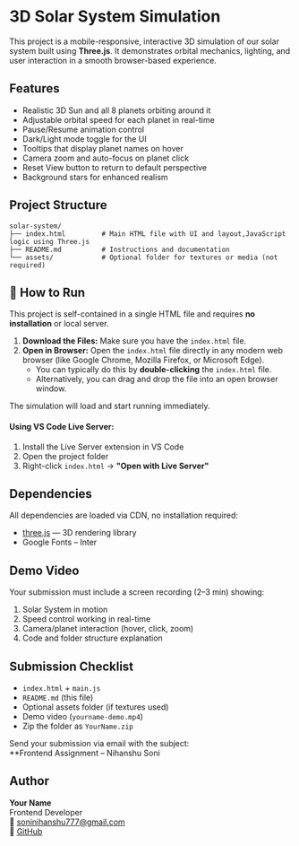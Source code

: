# 3D Solar System Simulation

This project is a mobile-responsive, interactive 3D simulation of our solar system built using **Three.js**. It demonstrates orbital mechanics, lighting, and user interaction in a smooth browser-based experience.

## Features

- Realistic 3D Sun and all 8 planets orbiting around it
- Adjustable orbital speed for each planet in real-time
- Pause/Resume animation control
- Dark/Light mode toggle for the UI
- Tooltips that display planet names on hover
- Camera zoom and auto-focus on planet click
- Reset View button to return to default perspective
- Background stars for enhanced realism

## Project Structure

```
solar-system/
├── index.html         # Main HTML file with UI and layout,JavaScript logic using Three.js
├── README.md          # Instructions and documentation
└── assets/            # Optional folder for textures or media (not required)
```

## 🔧 How to Run

This project is self-contained in a single HTML file and requires **no installation** or local server.

1.  **Download the Files:** Make sure you have the `index.html` file.
2.  **Open in Browser:** Open the `index.html` file directly in any modern web browser (like Google Chrome, Mozilla Firefox, or Microsoft Edge).
    - You can typically do this by **double-clicking** the `index.html` file.
    - Alternatively, you can drag and drop the file into an open browser window.

The simulation will load and start running immediately.

#### Using VS Code Live Server:

1. Install the Live Server extension in VS Code
2. Open the project folder
3. Right-click `index.html` → **"Open with Live Server"**

## Dependencies

All dependencies are loaded via CDN, no installation required:

- [three.js](https://threejs.org/) — 3D rendering library
- Google Fonts – Inter

## Demo Video

Your submission must include a screen recording (2–3 min) showing:

1. Solar System in motion
2. Speed control working in real-time
3. Camera/planet interaction (hover, click, zoom)
4. Code and folder structure explanation

## Submission Checklist

- `index.html` + `main.js`
- `README.md` (this file)
- Optional assets folder (if textures used)
- Demo video (`yourname-demo.mp4`)
- Zip the folder as `YourName.zip`

Send your submission via email with the subject:  
\*\*Frontend Assignment – Nihanshu Soni

## Author

**Your Name**  
Frontend Developer  
📧 soninihanshu777@gmail.com  
🔗 [GitHub](https://github.com/Nihanshu123)
